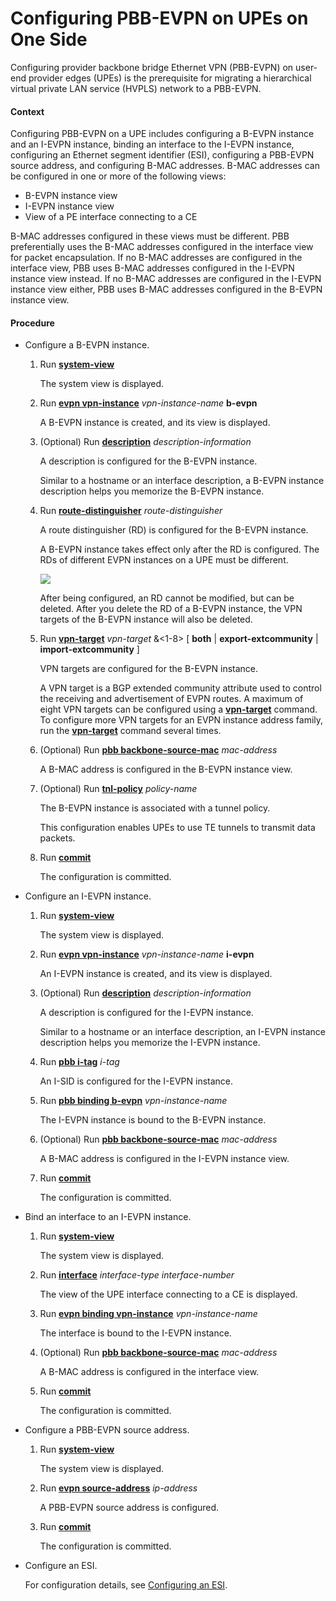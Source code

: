 Configuring PBB-EVPN on UPEs on One Side
========================================

Configuring provider backbone bridge Ethernet VPN (PBB-EVPN) on user-end provider edges (UPEs) is the prerequisite for migrating a hierarchical virtual private LAN service (HVPLS) network to a PBB-EVPN.

#### Context

Configuring PBB-EVPN on a UPE includes configuring a B-EVPN instance and an I-EVPN instance, binding an interface to the I-EVPN instance, configuring an Ethernet segment identifier (ESI), configuring a PBB-EVPN source address, and configuring B-MAC addresses. B-MAC addresses can be configured in one or more of the following views:

* B-EVPN instance view
* I-EVPN instance view
* View of a PE interface connecting to a CE

B-MAC addresses configured in these views must be different. PBB preferentially uses the B-MAC addresses configured in the interface view for packet encapsulation. If no B-MAC addresses are configured in the interface view, PBB uses B-MAC addresses configured in the I-EVPN instance view instead. If no B-MAC addresses are configured in the I-EVPN instance view either, PBB uses B-MAC addresses configured in the B-EVPN instance view.

#### Procedure

* Configure a B-EVPN instance.
  1. Run [**system-view**](cmdqueryname=system-view)
     
     
     
     The system view is displayed.
  2. Run [**evpn vpn-instance**](cmdqueryname=evpn+vpn-instance) *vpn-instance-name* **b-evpn**
     
     
     
     A B-EVPN instance is created, and its view is displayed.
  3. (Optional) Run [**description**](cmdqueryname=description) *description-information*
     
     
     
     A description is configured for the B-EVPN instance.
     
     Similar to a hostname or an interface description, a B-EVPN instance description helps you memorize the B-EVPN instance.
  4. Run [**route-distinguisher**](cmdqueryname=route-distinguisher) *route-distinguisher*
     
     
     
     A route distinguisher (RD) is configured for the B-EVPN instance.
     
     
     
     A B-EVPN instance takes effect only after the RD is configured. The RDs of different EVPN instances on a UPE must be different.
     
     ![](../../../../public_sys-resources/note_3.0-en-us.png) 
     
     After being configured, an RD cannot be modified, but can be deleted. After you delete the RD of a B-EVPN instance, the VPN targets of the B-EVPN instance will also be deleted.
  5. Run [**vpn-target**](cmdqueryname=vpn-target) *vpn-target* &<1-8> [ **both** | **export-extcommunity** | **import-extcommunity** ]
     
     
     
     VPN targets are configured for the B-EVPN instance.
     
     
     
     A VPN target is a BGP extended community attribute used to control the receiving and advertisement of EVPN routes. A maximum of eight VPN targets can be configured using a [**vpn-target**](cmdqueryname=vpn-target) command. To configure more VPN targets for an EVPN instance address family, run the [**vpn-target**](cmdqueryname=vpn-target) command several times.
  6. (Optional) Run [**pbb backbone-source-mac**](cmdqueryname=pbb+backbone-source-mac) *mac-address*
     
     
     
     A B-MAC address is configured in the B-EVPN instance view.
  7. (Optional) Run [**tnl-policy**](cmdqueryname=tnl-policy) *policy-name*
     
     
     
     The B-EVPN instance is associated with a tunnel policy.
     
     
     
     This configuration enables UPEs to use TE tunnels to transmit data packets.
  8. Run [**commit**](cmdqueryname=commit)
     
     
     
     The configuration is committed.
* Configure an I-EVPN instance.
  1. Run [**system-view**](cmdqueryname=system-view)
     
     
     
     The system view is displayed.
  2. Run [**evpn vpn-instance**](cmdqueryname=evpn+vpn-instance) *vpn-instance-name* **i-evpn**
     
     
     
     An I-EVPN instance is created, and its view is displayed.
  3. (Optional) Run [**description**](cmdqueryname=description) *description-information*
     
     
     
     A description is configured for the I-EVPN instance.
     
     
     
     Similar to a hostname or an interface description, an I-EVPN instance description helps you memorize the I-EVPN instance.
  4. Run [**pbb i-tag**](cmdqueryname=pbb+i-tag) *i-tag*
     
     
     
     An I-SID is configured for the I-EVPN instance.
  5. Run [**pbb binding b-evpn**](cmdqueryname=pbb+binding+b-evpn) *vpn-instance-name*
     
     
     
     The I-EVPN instance is bound to the B-EVPN instance.
  6. (Optional) Run [**pbb backbone-source-mac**](cmdqueryname=pbb+backbone-source-mac) *mac-address*
     
     
     
     A B-MAC address is configured in the I-EVPN instance view.
  7. Run [**commit**](cmdqueryname=commit)
     
     
     
     The configuration is committed.
* Bind an interface to an I-EVPN instance.
  1. Run [**system-view**](cmdqueryname=system-view)
     
     
     
     The system view is displayed.
  2. Run [**interface**](cmdqueryname=interface) *interface-type* *interface-number*
     
     
     
     The view of the UPE interface connecting to a CE is displayed.
  3. Run [**evpn binding vpn-instance**](cmdqueryname=evpn+binding+vpn-instance) *vpn-instance-name*
     
     
     
     The interface is bound to the I-EVPN instance.
  4. (Optional) Run [**pbb backbone-source-mac**](cmdqueryname=pbb+backbone-source-mac) *mac-address*
     
     
     
     A B-MAC address is configured in the interface view.
  5. Run [**commit**](cmdqueryname=commit)
     
     
     
     The configuration is committed.
* Configure a PBB-EVPN source address.
  1. Run [**system-view**](cmdqueryname=system-view)
     
     
     
     The system view is displayed.
  2. Run [**evpn source-address**](cmdqueryname=evpn+source-address) *ip-address*
     
     
     
     A PBB-EVPN source address is configured.
  3. Run [**commit**](cmdqueryname=commit)
     
     
     
     The configuration is committed.
* Configure an ESI.
  
  
  
  For configuration details, see [Configuring an ESI](dc_vrp_pbb-evpn_cfg_0006.html).
